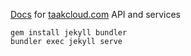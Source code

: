 [Docs](https://docs.taakcloud.com) for [taakcloud.com](https://taakcloud.com) API and services

```
gem install jekyll bundler
bundler exec jekyll serve
```
